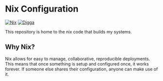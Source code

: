 # Nix Configuration

[![Nix](https://img.shields.io/badge/built_with-nix-blueviolet?style=for-the-badge&logo=nixos)](https://nixos.org)
[![Digga](https://img.shields.io/badge/divnix-digga-blueviolet?style=for-the-badge&logo=nixos)](https://github.com/divnix/digga)

This repository is home to the nix code that builds my systems.

## Why Nix?

Nix allows for easy to manage, collaborative, reproducible deployments. This means that once something is setup and configured once, it works forever. If someone else shares their configuration, anyone can make use of it.
